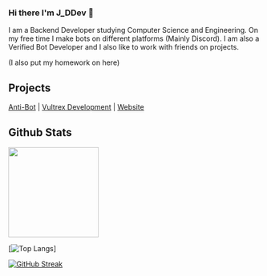 ### Hi there I'm J_DDev 👋
I am a Backend Developer studying Computer Science and Engineering. On my free time I make bots on different platforms (Mainly Discord). I am also a Verified Bot Developer and I also like to work with friends on projects. 

(I also put my homework on here)


## Projects

[Anti-Bot](https://antibot.xyz) | [Vultrex Development](https://vultrex.dev) | [Website](https://jaydoesdev.com)

## Github Stats

<img height="180em" src="https://github-readme-stats.vercel.app/api?username=JayyDoesDev&show_icons=true&theme=dracula&hide_border=true&count_private=true&include_all_commits=true" />


[![Top Langs](https://github-readme-stats.vercel.app/api/top-langs/?username=JayyDoesDev&layout=compact)]

[![GitHub Streak](https://github-readme-streak-stats.herokuapp.com?user=Jayydoesdev&theme=monokai&hide_border=true&date_format=M%20j%5B%2C%20Y%5D)](https://git.io/streak-stats)








